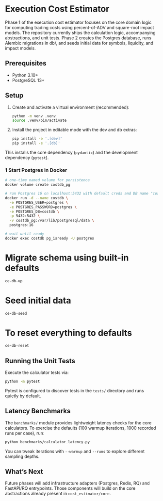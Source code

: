 # Execution Cost Estimator

Phase 1 of the execution cost estimator focuses on the core domain logic for computing trading costs using percent-of-ADV and square-root impact models. The repository currently ships the calculation logic, accompanying abstractions, and unit tests. Phase 2 creates the Postgres database, runs Alembic migrations in db/, and seeds initial data for symbols, liquidity, and impact models.

## Prerequisites

- Python 3.10+ 
- PostgreSQL 13+

## Setup

1. Create and activate a virtual environment (recommended):
   ```bash
   python -m venv .venv
   source .venv/bin/activate
   ```
2. Install the project in editable mode with the dev and db extras:
   ```bash
   pip install -e '.[dev]'
   pip install -e '.[db]'
   ```

This installs the core dependency (`pydantic`) and the development dependency (`pytest`).

### 1 Start Postgres in Docker
```bash
# one-time named volume for persistence
docker volume create costdb_pg

# run Postgres 16 on localhost:5432 with default creds and DB name "costdb"
docker run -d --name costdb \
  -e POSTGRES_USER=postgres \
  -e POSTGRES_PASSWORD=postgres \
  -e POSTGRES_DB=costdb \
  -p 5432:5432 \
  -v costdb_pg:/var/lib/postgresql/data \
  postgres:16

# wait until ready
docker exec costdb pg_isready -U postgres
```

# Migrate schema using built-in defaults
   ```bash
   ce-db-up
   ```

# Seed initial data
   ```bash
   ce-db-seed
   ```

# To reset everything to defaults
   ```bash
   ce-db-reset
   ```

## Running the Unit Tests

Execute the calculator tests via:
```bash
python -m pytest
```

Pytest is configured to discover tests in the `tests/` directory and runs quietly by default.

## Latency Benchmarks

The `benchmarks/` module provides lightweight latency checks for the core calculators. To exercise the defaults (100 warmup iterations, 1000 recorded runs per case), run:
```bash
python benchmarks/calculator_latency.py
```

You can tweak iterations with `--warmup` and `--runs` to explore different sampling depths.

## What’s Next

Future phases will add infrastructure adapters (Postgres, Redis, RQ) and FastAPI/RQ entrypoints. Those components will build on the core abstractions already present in `cost_estimator/core`.
